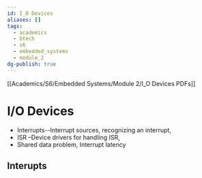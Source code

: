 ```yaml
---
id: I_O Devices
aliases: []
tags:
  - academics
  - btech
  - s6
  - embedded_systems
  - module_2
dg-publish: true
---
```

[[Academics/S6/Embedded Systems/Module 2/I_O Devices PDFs]]

# I/O Devices

- Interrupts--Interrupt sources, recognizing an interrupt,
- ISR –Device drivers for handling ISR,
- Shared data problem, Interrupt latency

## Interupts

